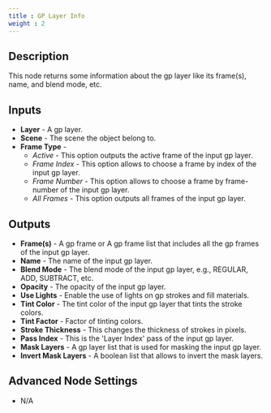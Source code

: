 ```yaml
---
title : GP Layer Info
weight : 2
---
```


## Description

This node returns some information about the gp layer like its frame(s), name, and blend mode, etc.

## Inputs

- **Layer** - A gp layer.
- **Scene** - The scene the object belong to.
- **Frame Type** -
  - _Active_ - This option outputs the active frame of the input gp layer.
  - _Frame Index_ - This option allows to choose a frame by index of the input gp layer.
  - _Frame Number_ - This option allows to choose a frame by frame-number of the input gp layer.
  - _All Frames_ - This option outputs all frames of the input gp layer.

## Outputs

- **Frame(s)** - A gp frame or A gp frame list that includes all the gp frames of the input gp layer.
- **Name** - The name of the input gp layer.
- **Blend Mode** - The blend mode of the input gp layer, e.g., REGULAR, ADD, SUBTRACT, etc.
- **Opacity** - The opacity of the input gp layer.
- **Use Lights** - Enable the use of lights on gp strokes and fill materials.
- **Tint Color** - The tint color of the input gp layer that tints the stroke colors.
- **Tint Factor** - Factor of tinting colors.
- **Stroke Thickness** - This changes the thickness of strokes in pixels.
- **Pass Index** - This is the 'Layer Index' pass of the input gp layer.
- **Mask Layers** - A gp layer list that is used for masking the input gp layer.
- **Invert Mask Layers** - A boolean list that allows to invert the mask layers.

## Advanced Node Settings

- N/A
